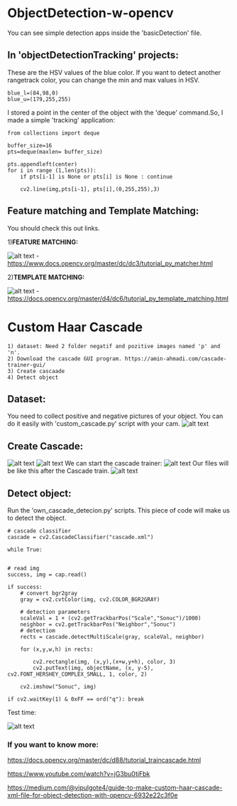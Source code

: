 # ObjectDetection-w-opencv
You can see simple detection apps inside the 'basicDetection' file.  

 
## In 'objectDetectionTracking' projects:

These are the HSV values of the blue color. If you want to detect another rangetrack color, you can change the min and max values in HSV. 
	
	blue_l=(84,98,0)
	blue_u=(179,255,255)

 
 I stored a point in the center of the object with the 'deque' command.So, I made a simple 'tracking' application:
	
	from collections import deque

	buffer_size=16
	pts=deque(maxlen= buffer_size)
	
    pts.appendleft(center)
    for i in range (1,len(pts)):
        if pts[i-1] is None or pts[i] is None : continue

        cv2.line(img,pts[i-1], pts[i],(0,255,255),3)


## Feature matching and Template Matching:
You should check this out links.

1)**FEATURE MATCHING:**

![alt text](https://docs.opencv.org/master/matcher_result1.jpg)
-https://www.docs.opencv.org/master/dc/dc3/tutorial_py_matcher.html

2)**TEMPLATE MATCHING:**

![alt text](https://docs.opencv.org/master/template_ccoeff_1.jpg)
-https://docs.opencv.org/master/d4/dc6/tutorial_py_template_matching.html 


# Custom Haar Cascade
	
	1) dataset: Need 2 folder negatif and pozitive images named 'p' and 'n'.
	2) Download the cascade GUI program. https://amin-ahmadi.com/cascade-trainer-gui/
	3) Create cascaade
	4) Detect object
	
## Dataset: 
You need to collect positive and negative pictures of your object. You can do it easily with 'custom_cascade.py' script with your cam.
![alt text](https://r.resimlink.com/2mN.jpg)

## Create Cascade:
![alt text](https://r.resimlink.com/rL6at8.jpg)
![alt text](https://r.resimlink.com/UZ6CJ5.jpg)
We can start the cascade trainer:
![alt text](https://r.resimlink.com/UdeBL.jpg)
Our files will be like this after the Cascade train.
![alt text](https://r.resimlink.com/59vh.jpg)

## Detect object:

Run the 'own_cascade_detecion.py' scripts.
This piece of code will make us to detect the object.

	# cascade classifier
    cascade = cv2.CascadeClassifier("cascade.xml")

    while True:
    
   
    # read img
    success, img = cap.read()
    
    if success:
        # convert bgr2gray
        gray = cv2.cvtColor(img, cv2.COLOR_BGR2GRAY)
        
        # detection parameters
        scaleVal = 1 + (cv2.getTrackbarPos("Scale","Sonuc")/1000)
        neighbor = cv2.getTrackbarPos("Neighbor","Sonuc")
        # detectiom
        rects = cascade.detectMultiScale(gray, scaleVal, neighbor)
    
        for (x,y,w,h) in rects:
            
            cv2.rectangle(img, (x,y),(x+w,y+h), color, 3)
            cv2.putText(img, objectName, (x, y-5), cv2.FONT_HERSHEY_COMPLEX_SMALL, 1, color, 2)
            
        cv2.imshow("Sonuc", img)
    
    if cv2.waitKey(1) & 0xFF == ord("q"): break


Test time:

![alt text](https://r.resimlink.com/Q6lzku.jpg)

### If you want to know more:

https://docs.opencv.org/master/dc/d88/tutorial_traincascade.html

https://www.youtube.com/watch?v=jG3bu0tjFbk

https://medium.com/@vipulgote4/guide-to-make-custom-haar-cascade-xml-file-for-object-detection-with-opencv-6932e22c3f0e
